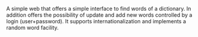 A simple web that offers a simple interface to find words of a dictionary. In addition offers the possibility of update and add new words controlled by a login (user+password).
It supports internationalization and implements a random word facility.